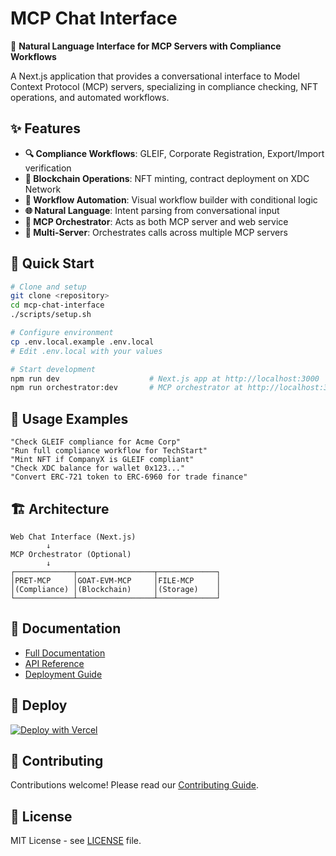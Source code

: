 # MCP Chat Interface

🚀 **Natural Language Interface for MCP Servers with Compliance Workflows**

A Next.js application that provides a conversational interface to Model Context Protocol (MCP) servers, specializing in compliance checking, NFT operations, and automated workflows.

## ✨ Features

- **🔍 Compliance Workflows**: GLEIF, Corporate Registration, Export/Import verification
- **🎨 Blockchain Operations**: NFT minting, contract deployment on XDC Network
- **🔄 Workflow Automation**: Visual workflow builder with conditional logic
- **🌐 Natural Language**: Intent parsing from conversational input
- **📡 MCP Orchestrator**: Acts as both MCP server and web service
- **🔧 Multi-Server**: Orchestrates calls across multiple MCP servers

## 🚀 Quick Start

```bash
# Clone and setup
git clone <repository>
cd mcp-chat-interface
./scripts/setup.sh

# Configure environment
cp .env.local.example .env.local
# Edit .env.local with your values

# Start development
npm run dev                    # Next.js app at http://localhost:3000
npm run orchestrator:dev       # MCP orchestrator at http://localhost:3002
```

## 💬 Usage Examples

```
"Check GLEIF compliance for Acme Corp"
"Run full compliance workflow for TechStart"
"Mint NFT if CompanyX is GLEIF compliant"
"Check XDC balance for wallet 0x123..."
"Convert ERC-721 token to ERC-6960 for trade finance"
```

## 🏗️ Architecture

```
Web Chat Interface (Next.js)
        ↓
MCP Orchestrator (Optional)
        ↓
┌─────────────┬─────────────────┬─────────────┐
│PRET-MCP     │GOAT-EVM-MCP     │FILE-MCP     │
│(Compliance) │(Blockchain)     │(Storage)    │
└─────────────┴─────────────────┴─────────────┘
```

## 📖 Documentation

- [Full Documentation](./docs/README.md)
- [API Reference](./docs/API.md)
- [Deployment Guide](./docs/DEPLOYMENT.md)

## 🚢 Deploy

[![Deploy with Vercel](https://vercel.com/button)](https://vercel.com/new/clone?repository-url=https://github.com/your-repo/mcp-chat-interface)

## 🤝 Contributing

Contributions welcome! Please read our [Contributing Guide](./CONTRIBUTING.md).

## 📄 License

MIT License - see [LICENSE](./LICENSE) file.
